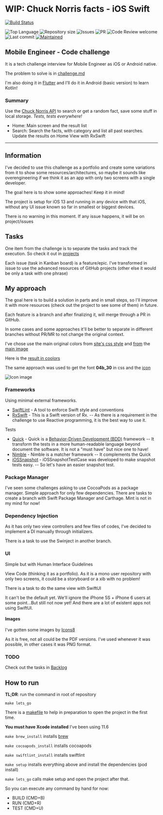 # WIP: Chuck Norris facts - iOS Swift

[![Build Status](https://app.bitrise.io/app/393cf6c71a71d8ae/status.svg?token=1IqoCnYbN7EHmByZJg0Rgw&branch=main)](https://app.bitrise.io/app/393cf6c71a71d8ae)

![Top Language](https://img.shields.io/github/languages/top/GabrielRozendo/ChuckNorris_challenge_iOS)
![Repository size](https://img.shields.io/github/repo-size/GabrielRozendo/ChuckNorris_challenge_iOS)
![Issues](https://img.shields.io/github/issues/GabrielRozendo/ChuckNorris_challenge_iOS)
![PR](https://img.shields.io/github/issues-pr/GabrielRozendo/ChuckNorris_challenge_iOS)
![Code Review welcome](https://img.shields.io/badge/code_review-welcome-blue)
![Last commit](https://img.shields.io/github/last-commit/GabrielRozendo/ChuckNorris_challenge_iOS)
[![Maintained](https://img.shields.io/maintenance/yes/2020)](https://GitHub.com/GabrielRozendo/ChuckNorris_challenge_iOS/graphs/commit-activity)


## Mobile Engineer - Code challenge

It is a tech challenge interview for Mobile Engineer as iOS or Android native.

The problem to solve is in [challenge.md](challenge/challenge.md)

I'm also doing it in [Flutter](https://github.com/GabrielRozendo/ChuckNorris_Flutter) and I'll do it in Android (basic version) to learn Kotlin!


### Summary

Use the [Chuck Norris API](https://api.chucknorris.io/) to search or get a random fact, save some stuff in local storage. _Tests, tests everywhere!_

- Home: Main screen and the result list
- Search: Search the facts, with category and list all past searches. Update the results on Home View with RxSwift

---

## Information

I've decided to use this challenge as a portfolio and create some variations from it to show some resources/architectures, so maybe it sounds like overengineering if we think it as an app with only two screens with a single developer.

The goal here is to show some approaches! Keep it in mind!

The project is setup for iOS 13 and running in any device with that iOS, without any UI issue known so far in smallest or biggest devices.

There is no warning in this moment. If any issue happens, it will be on project/issues

## Tasks

One item from the challenge is to separate the tasks and track the execution.
So check it out in [projects](https://github.com/GabrielRozendo/ChuckNorris_challenge_iOS/projects)

Each issue (task in Kanban board) is a feature/epic.
I've transformed in issue to use the advanced resources of GitHub projects (other else it would be only a task with one phrase)

## My approach

The goal here is to build a solution in parts and in small steps, so I'll improve it with more resources (check out the project to see some of them) in future.

Each feature is a branch and after finalizing it, will merge through a PR in GitHub.

In some cases and some approaches it'll be better to separate in different branches without PR/MR to not change the original context.

I've chose use the main original colors from [site's css style](https://api.chucknorris.io/css/styles.css) and [from](https://coolors.co/image-picker) the [main image](https://api.chucknorris.io/img/chucknorris_logo_coloured_small@2x.png)

Here is the [result in coolors](https://coolors.co/222222-228dbb-f15a24-8c6239)

The same approach was used to get the font **04b_30** in css and the [icon](https://api.chucknorris.io/img/favicon.ico)

![Icon image](https://api.chucknorris.io/img/favicon.ico "Icon image")

### Frameworks

Using minimal external frameworks.

- [SwiftLint](https://github.com/realm/SwiftLint) - A tool to enforce Swift style and conventions
- [RxSwift](https://github.com/ReactiveX/RxSwift) - This is a Swift version of Rx. -- As there is a requirement in the challenge to use Reactive programming, it is the best way to use it.

Tests

- [Quick](https://github.com/Quick/Quick) - Quick is a [Behavior-Driven Development (BDD)](https://en.wikipedia.org/wiki/Behavior-driven_development) framework -- It transform the tests in a more human-readable language beyond document the software. It is not a "must have" but nice one to have!
- [Nimble](https://github.com/Quick/Nimble) - Nimble is a matcher framework -- It complements the Quick
- [iOSSnapshot](https://github.com/uber/ios-snapshot-test-case) - iOSSnapshotTestCase was developed to make snapshot tests easy. -- So let's have an easier snapshot test.

### Package Manager

I've seen some challenges asking to use CocoaPods as a package manager.
Simple approach for only few dependencies.
There are tasks to create a branch with Swift Package Manager and Carthage. Mint is not in my mind for now!

### Dependency Injection

As it has only two view controllers and few files of codes, I've decided to implement a DI manually through initializers.

There is a task to use the Swinject in another branch.

### UI

Simple but with Human Interface Guidelines

View Code (thinking it as a portfolio). As it is a mono user repository with only two screens, it could be a storyboard or a xib with no problem!

There is a task to do the same view with SwiftUI

It can't be the default yet. We'll ignore the iPhone 5S + iPhone 6 users at some point...But still not now yet!
And there are a lot of existent apps not using SwiftUI.

#### Images

I've gotten some images by [Icons8]("https://icons8.com")

As it is free, not all could be the PDF versions. I've used whenever it was possible, in other cases it was PNG format.

### TODO

Check out the tasks in [Backlog](https://github.com/GabrielRozendo/ChuckNorris_challenge_iOS/projects)

## How to run

**TL;DR**: run the command in root of repository

```make lets_go```

There is a [makefile](https://en.wikipedia.org/wiki/Makefile) to help in preparation to open the project in the first time.

**You must have Xcode installed** I've been using 11.6

```make brew_install``` installs [brew](https://github.com/Homebrew/brew)

```make cocoapods_install``` installs cocoapods

```make swiftlint_install``` installs swiftlint

```make setup``` installs everything above and install the dependencies (pod install)

```make lets_go``` calls make setup and open the project after that. 


So you can execute any command by hand for now:
- BUILD (CMD+B)
- RUN (CMD+R)
- TEST (CMD+U)
